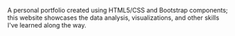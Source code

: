 A personal portfolio created using HTML5/CSS and Bootstrap components; this website showcases the data analysis, visualizations, and other skills I've learned along the way. 

